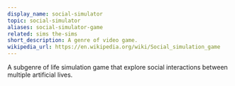 ```yaml
---
display_name: social-simulator
topic: social-simulator
aliases: social-simulator-game
related: sims the-sims
short_description: A genre of video game.
wikipedia_url: https://en.wikipedia.org/wiki/Social_simulation_game
---
```

A subgenre of life simulation game that explore social interactions between multiple artificial lives. 